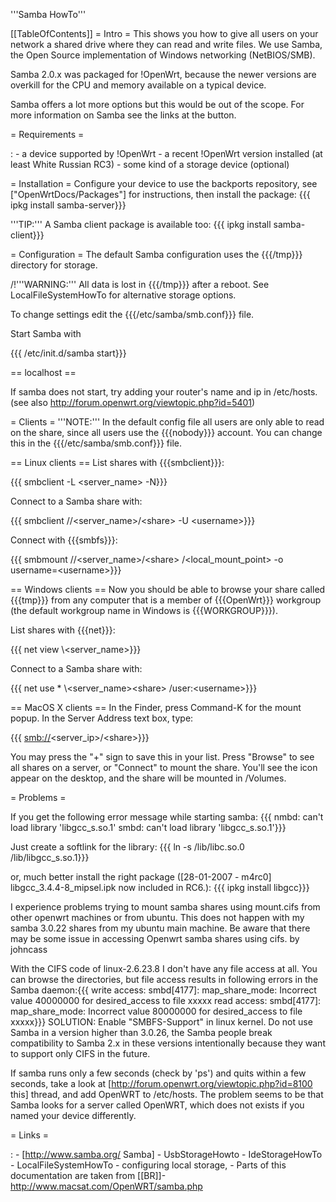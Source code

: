 '''Samba HowTo'''

\[\[TableOfContents\]\] = Intro = This shows you how to give all users
on your network a shared drive where they can read and write files. We
use Samba, the Open Source implementation of Windows networking
(NetBIOS/SMB).

Samba 2.0.x was packaged for !OpenWrt, because the newer versions are
overkill for the CPU and memory available on a typical device.

Samba offers a lot more options but this would be out of the scope. For
more information on Samba see the links at the button.

= Requirements =

:   -   a device supported by !OpenWrt
    -   a recent !OpenWrt version installed (at least White Russian RC3)
    -   some kind of a storage device (optional)

= Installation = Configure your device to use the backports repository,
see \["OpenWrtDocs/Packages"\] for instructions, then install the
package: {{{ ipkg install samba-server}}}

'''TIP:''' A Samba client package is available too: {{{ ipkg install
samba-client}}}

= Configuration = The default Samba configuration uses the {{{/tmp}}}
directory for storage.

/!'''WARNING:''' All data is lost in {{{/tmp}}} after a reboot. See
LocalFileSystemHowTo for alternative storage options.

To change settings edit the {{{/etc/samba/smb.conf}}} file.

Start Samba with

{{{ /etc/init.d/samba start}}}

== localhost ==

If samba does not start, try adding your router's name and ip in
/etc/hosts. (see also <http://forum.openwrt.org/viewtopic.php?id=5401>)

= Clients = '''NOTE:''' In the default config file all users are only
able to read on the share, since all users use the {{{nobody}}} account.
You can change this in the {{{/etc/samba/smb.conf}}} file.

== Linux clients == List shares with {{{smbclient}}}:

{{{ smbclient -L &lt;server\_name&gt; -N}}}

Connect to a Samba share with:

{{{ smbclient //&lt;server\_name&gt;/&lt;share&gt; -U
&lt;username&gt;}}}

Connect with {{{smbfs}}}:

{{{ smbmount //&lt;server\_name&gt;/&lt;share&gt;
/&lt;local\_mount\_point&gt; -o username=&lt;username&gt;}}}

== Windows clients == Now you should be able to browse your share called
{{{tmp}}} from any computer that is a member of {{{OpenWrt}}} workgroup
(the default workgroup name in Windows is {{{WORKGROUP}}}).

List shares with {{{net}}}:

{{{ net view \\&lt;server\_name&gt;}}}

Connect to a Samba share with:

{{{ net use \* \\&lt;server\_name&gt;&lt;share&gt;
/user:&lt;username&gt;}}}

== MacOS X clients == In the Finder, press Command-K for the mount
popup. In the Server Address text box, type:

{{{ <smb://>&lt;server\_ip&gt;/&lt;share&gt;}}}

You may press the "+" sign to save this in your list. Press "Browse" to
see all shares on a server, or "Connect" to mount the share. You'll see
the icon appear on the desktop, and the share will be mounted in
/Volumes.

= Problems =

If you get the following error message while starting samba: {{{ nmbd:
can't load library 'libgcc\_s.so.1' smbd: can't load library
'libgcc\_s.so.1'}}}

Just create a softlink for the library: {{{ ln -s /lib/libc.so.0
/lib/libgcc\_s.so.1}}}

or, much better install the right package (\[28-01-2007 - m4rc0\]
libgcc\_3.4.4-8\_mipsel.ipk now included in RC6.): {{{ ipkg install
libgcc}}}

I experience problems trying to mount samba shares using mount.cifs from
other openwrt machines or from ubuntu. This does not happen with my
samba 3.0.22 shares from my ubuntu main machine. Be aware that there may
be some issue in accessing Openwrt samba shares using cifs. by johncass

With the CIFS code of linux-2.6.23.8 I don't have any file access at
all. You can browse the directories, but file access results in
following errors in the Samba daemon:{{{ write access: smbd\[4177\]:
map\_share\_mode: Incorrect value 40000000 for desired\_access to file
xxxxx read access: smbd\[4177\]: map\_share\_mode: Incorrect value
80000000 for desired\_access to file xxxxx}}} SOLUTION: Enable
"SMBFS-Support" in linux kernel. Do not use Samba in a version higher
than 3.0.26, the Samba people break compatibility to Samba 2.x in these
versions intentionally because they want to support only CIFS in the
future.

If samba runs only a few seconds (check by 'ps') and quits within a few
seconds, take a look at
\[<http://forum.openwrt.org/viewtopic.php?id=8100> this\] thread, and
add OpenWRT to /etc/hosts. The problem seems to be that Samba looks for
a server called OpenWRT, which does not exists if you named your device
differently.

= Links =

:   -   \[<http://www.samba.org/> Samba\]
    -   UsbStorageHowto
    -   IdeStorageHowTo
    -   LocalFileSystemHowTo - configuring local storage,
    -   Parts of this documentation are taken from \[\[BR\]\]-
        <http://www.macsat.com/OpenWRT/samba.php>


